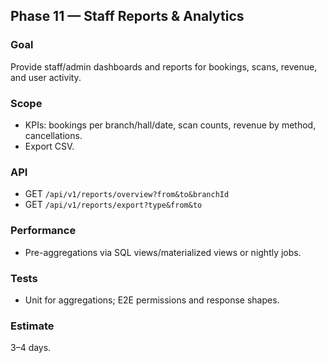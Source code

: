 ## Phase 11 — Staff Reports & Analytics

### Goal
Provide staff/admin dashboards and reports for bookings, scans, revenue, and user activity.

### Scope
- KPIs: bookings per branch/hall/date, scan counts, revenue by method, cancellations.
- Export CSV.

### API
- GET `/api/v1/reports/overview?from&to&branchId`
- GET `/api/v1/reports/export?type&from&to`

### Performance
- Pre-aggregations via SQL views/materialized views or nightly jobs.

### Tests
- Unit for aggregations; E2E permissions and response shapes.

### Estimate
3–4 days.


